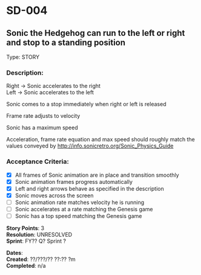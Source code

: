 # SD-004
## Sonic the Hedgehog can run to the left or right and stop to a standing position

Type: STORY

### Description:
Right -> Sonic accelerates to the right<br />
Left  -> Sonic accelerates to the left

Sonic comes to a stop immediately when right or left is released

Frame rate adjusts to velocity

Sonic has a maximum speed

Acceleration, frame rate equation and max speed should roughly match
the values conveyed by http://info.sonicretro.org/Sonic_Physics_Guide

### Acceptance Criteria: 
- [X] All frames of Sonic animation are in place and transition smoothly
- [X] Sonic animation frames progress automatically
- [X] Left and right arrows behave as specified in the description
- [X] Sonic moves across the screen
- [ ] Sonic animation rate matches velocity he is running
- [ ] Sonic accelerates at a rate matching the Genesis game
- [ ] Sonic has a top speed matching the Genesis game

**Story Points**: 3<br />
**Resolution**:   UNRESOLVED<br />
**Sprint**: FY?? Q? Sprint ?<br />

**Dates**:<br />
	**Created**:   ??/???/?? ??:?? ?m<br />
	**Completed**: n/a

